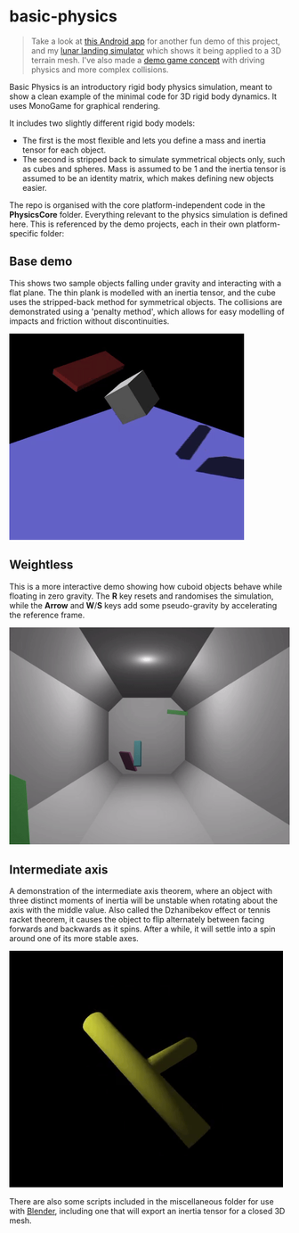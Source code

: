 # basic-physics
> Take a look at [this Android app](https://play.google.com/store/apps/details?id=kristianseng.swingball) for another fun demo of this project, and my [lunar landing simulator](https://play.google.com/store/apps/details?id=kristianseng.perilune) which shows it being applied to a 3D terrain mesh. I've also made a [demo game concept](https://github.com/george7378/bazookoids) with driving physics and more complex collisions.

Basic Physics is an introductory rigid body physics simulation, meant to show a clean example of the minimal code for 3D rigid body dynamics. It uses MonoGame for graphical rendering.

It includes two slightly different rigid body models:
* The first is the most flexible and lets you define a mass and inertia tensor for each object.
* The second is stripped back to simulate symmetrical objects only, such as cubes and spheres. Mass is assumed to be 1 and the inertia tensor is assumed to be an identity matrix, which makes defining new objects easier.

The repo is organised with the core platform-independent code in the **PhysicsCore** folder. Everything relevant to the physics simulation is defined here. This is referenced by the demo projects, each in their own platform-specific folder:

## Base demo

This shows two sample objects falling under gravity and interacting with a flat plane. The thin plank is modelled with an inertia tensor, and the cube uses the stripped-back method for symmetrical objects. The collisions are demonstrated using a 'penalty method', which allows for easy modelling of impacts and friction without discontinuities.

![Base demo](https://github.com/george7378/basic-physics/blob/master/misc/readme/1.gif)

## Weightless

This is a more interactive demo showing how cuboid objects behave while floating in zero gravity. The **R** key resets and randomises the simulation, while the **Arrow** and **W**/**S** keys add some pseudo-gravity by accelerating the reference frame.

![Weightless](https://github.com/george7378/basic-physics/blob/master/misc/readme/2.gif)

## Intermediate axis

A demonstration of the intermediate axis theorem, where an object with three distinct moments of inertia will be unstable when rotating about the axis with the middle value. Also called the Dzhanibekov effect or tennis racket theorem, it causes the object to flip alternately between facing forwards and backwards as it spins. After a while, it will settle into a spin around one of its more stable axes.

![Intermediate axis](https://github.com/george7378/basic-physics/blob/master/misc/readme/3.gif)

There are also some scripts included in the miscellaneous folder for use with [Blender](https://www.blender.org/), including one that will export an inertia tensor for a closed 3D mesh.
